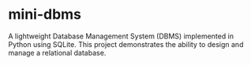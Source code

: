# mini-dbms
A lightweight Database Management System (DBMS) implemented in Python using SQLite. This project demonstrates the ability to design and manage a relational database.
